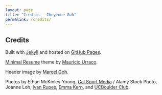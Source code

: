 ```yaml
---
layout: page
title: "Credits - Cheyenne Goh"
permalink: /credits/
---
```


## Credits

Built with [Jekyll](https://jekyllrb.com) and hosted on [GitHub Pages](https://pages.github.com).

[Minimal Resume](https://github.com/murraco/jekyll-theme-minimal-resume) theme by [Mauricio Urraco](https://github.com/murraco).

Header image by [Marcel Goh](https://marcelgoh.ca).

Photos by Ethan McKinley-Young, [Cal Sport Media](https://www.alamy.com/stock-photo/?cid=XSH47RXL9V2F5GANBQKR3BNKNEBELXHKWJL9BTY3KW2SZLS2ED46G8W78MBP6BMQ&name=Cal+Sport+Media&sortBy=relevant) / Alamy Stock Photo, Joanne Loh, [Ivan Rupes](http://www.ivanrupes.com), [Emma Kern](https://studioek.ca), and [UCBoulder Club](https://www.instagram.com/ucboulder/).